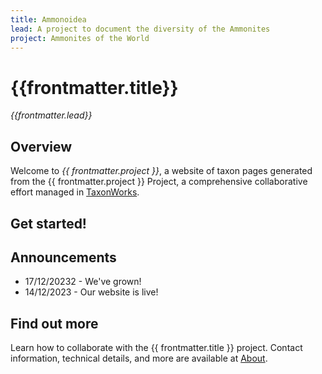 ```yaml
---
title: Ammonoidea
lead: A project to document the diversity of the Ammonites
project: Ammonites of the World
---
```

   
# {{frontmatter.title}}
_{{frontmatter.lead}}_

## Overview
Welcome to *{{ frontmatter.project }}*, a website of taxon pages generated from the {{ frontmatter.project }} Project, a comprehensive collaborative effort managed in [TaxonWorks](https://taxonworks.org). 

## Get started!
<autocomplete-otu class="w-80"/>

## Announcements
* 17/12/20232 - We've grown!  
* 14/12/2023 - Our website is live!

## Find out more
Learn how to collaborate with the {{ frontmatter.title }} project. Contact information, technical details, and more are available at [About](/about).
